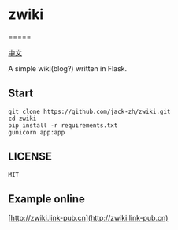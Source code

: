 # zwiki
=====

[中文]()

A simple wiki(blog?) written in Flask.

## Start

    git clone https://github.com/jack-zh/zwiki.git
    cd zwiki
    pip install -r requirements.txt
    gunicorn app:app

## LICENSE

    MIT

## Example online

[http://zwiki.link-pub.cn](http://zwiki.link-pub.cn)
